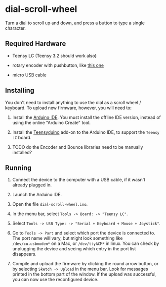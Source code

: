 # dial-scroll-wheel

Turn a dial to scroll up and down, and press a button to type a single character.


## Required Hardware

* Teensy LC (Teensy 3.2 should work also)

* rotary encoder with pushbutton, like [this one](TODO)

* micro USB cable


## Installing

You don't need to install anything to use the dial as a scroll wheel / keyboard. To upload new firmware, however, you will need to:

1. Install the [Arduino IDE](https://www.arduino.cc/en/Main/Software). You must install the offline IDE version, instead of using the online "Arduino Create" tool.

2. Install the [Teensyduino](https://www.pjrc.com/teensy/teensyduino.html) add-on to the Arduino IDE, to support the `Teensy LC` board.

3. TODO do the Encoder and Bounce libraries need to be manually installed?

## Running

1. Connect the device to the computer with a USB cable, if it wasn't already plugged in.

2. Launch the Arduino IDE. 

3. Open the file `dial-scroll-wheel.ino`. 

4. In the menu bar, select `Tools -> Board: -> "Teensy LC"`. 

5. Select `Tools -> USB Type: -> "Serial + Keyboard + Mouse + Joystick"`.

6. Go to `Tools -> Port` and select which port the device is connected to. The port name will vary, but might look something like `/dev/cu.usbmodem*` on a Mac, or `/dev/ttyACM*` in linux. You can check by unplugging the device and seeing which entry in the port list disappears.

8. Compile and upload the firmware by clicking the round arrow button, or by selecting `Sketch -> Upload` in the menu bar. Look for messages printed in the bottom part of the window. If the upload was successful, you can now use the reconfigured device. 
